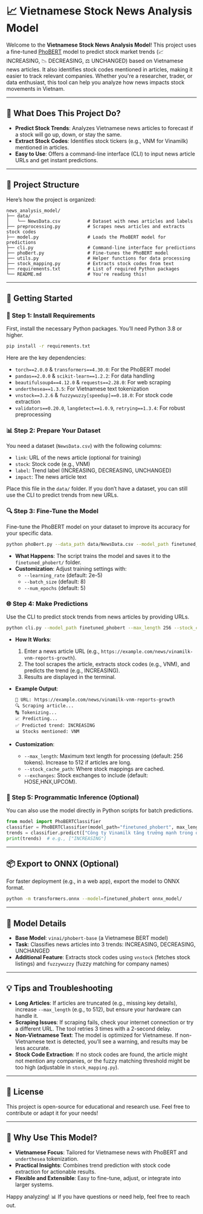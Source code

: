 # 📈 Vietnamese Stock News Analysis Model

Welcome to the **Vietnamese Stock News Analysis Model**! This project uses a fine-tuned [PhoBERT](https://huggingface.co/vinai/phobert-base) model to predict stock market trends (📈 INCREASING, 📉 DECREASING, ⚖️ UNCHANGED) based on Vietnamese news articles. It also identifies stock codes mentioned in articles, making it easier to track relevant companies. Whether you're a researcher, trader, or data enthusiast, this tool can help you analyze how news impacts stock movements in Vietnam.

---

## 🎯 What Does This Project Do?

- **Predict Stock Trends**: Analyzes Vietnamese news articles to forecast if a stock will go up, down, or stay the same.
- **Extract Stock Codes**: Identifies stock tickers (e.g., VNM for Vinamilk) mentioned in articles.
- **Easy to Use**: Offers a command-line interface (CLI) to input news article URLs and get instant predictions.

---

## 📁 Project Structure

Here’s how the project is organized:

```
news_analysis_model/
├── data/
│   └── NewsData.csv          # Dataset with news articles and labels
├── preprocessing.py          # Scrapes news articles and extracts stock codes
├── model.py                  # Loads the PhoBERT model for predictions
├── cli.py                    # Command-line interface for predictions
├── phoBert.py                # Fine-tunes the PhoBERT model
├── utils.py                  # Helper functions for data processing
├── stock_mapping.py          # Extracts stock codes from text
├── requirements.txt          # List of required Python packages
└── README.md                 # You're reading this!
```

---

## 🚀 Getting Started

### 🔧 Step 1: Install Requirements

First, install the necessary Python packages. You’ll need Python 3.8 or higher.

```bash
pip install -r requirements.txt
```

Here are the key dependencies:
- `torch==2.0.0` & `transformers==4.30.0`: For the PhoBERT model
- `pandas==2.0.0` & `scikit-learn==1.2.2`: For data handling
- `beautifulsoup4==4.12.0` & `requests==2.28.0`: For web scraping
- `underthesea==1.3.5`: For Vietnamese text tokenization
- `vnstock==3.2.6` & `fuzzywuzzy[speedup]==0.18.0`: For stock code extraction
- `validators==0.20.0`, `langdetect==1.0.9`, `retrying==1.3.4`: For robust preprocessing

### 📊 Step 2: Prepare Your Dataset

You need a dataset (`NewsData.csv`) with the following columns:
- `link`: URL of the news article (optional for training)
- `stock`: Stock code (e.g., VNM)
- `label`: Trend label (INCREASING, DECREASING, UNCHANGED)
- `impact`: The news article text

Place this file in the `data/` folder. If you don’t have a dataset, you can still use the CLI to predict trends from new URLs.

### 🔍 Step 3: Fine-Tune the Model

Fine-tune the PhoBERT model on your dataset to improve its accuracy for your specific data.

```bash
python phoBert.py --data_path data/NewsData.csv --model_path finetuned_phobert
```

- **What Happens**: The script trains the model and saves it to the `finetuned_phobert/` folder.
- **Customization**: Adjust training settings with:
  - `--learning_rate` (default: 2e-5)
  - `--batch_size` (default: 8)
  - `--num_epochs` (default: 5)

### 🌐 Step 4: Make Predictions

Use the CLI to predict stock trends from news articles by providing URLs.

```bash
python cli.py --model_path finetuned_phobert --max_length 256 --stock_cache_path data/stock_cache.pkl --exchanges HOSE,HNX,UPCOM
```

- **How It Works**:
  1. Enter a news article URL (e.g., `https://example.com/news/vinamilk-vnm-reports-growth`).
  2. The tool scrapes the article, extracts stock codes (e.g., VNM), and predicts the trend (e.g., INCREASING).
  3. Results are displayed in the terminal.

- **Example Output**:
  ```
  🔗 URL: https://example.com/news/vinamilk-vnm-reports-growth
  🔍 Scraping article...
  🔠 Tokenizing...
  📈 Predicting...
  ✅ Predicted trend: INCREASING
  📊 Stocks mentioned: VNM
  ```

- **Customization**:
  - `--max_length`: Maximum text length for processing (default: 256 tokens). Increase to 512 if articles are long.
  - `--stock_cache_path`: Where stock mappings are cached.
  - `--exchanges`: Stock exchanges to include (default: HOSE,HNX,UPCOM).

### 🔮 Step 5: Programmatic Inference (Optional)

You can also use the model directly in Python scripts for batch predictions.

```python
from model import PhoBERTClassifier
classifier = PhoBERTClassifier(model_path="finetuned_phobert", max_length=256)
trends = classifier.predict(["Công ty Vinamilk tăng trưởng mạnh trong quý 3."])
print(trends)  # e.g., ["INCREASING"]
```

---

## 📦 Export to ONNX (Optional)

For faster deployment (e.g., in a web app), export the model to ONNX format.

```bash
python -m transformers.onnx --model=finetuned_phobert onnx_model/
```

---

## 🧠 Model Details

- **Base Model**: `vinai/phobert-base` (a Vietnamese BERT model)
- **Task**: Classifies news articles into 3 trends: INCREASING, DECREASING, UNCHANGED
- **Additional Feature**: Extracts stock codes using `vnstock` (fetches stock listings) and `fuzzywuzzy` (fuzzy matching for company names)

---

## 💡 Tips and Troubleshooting

- **Long Articles**: If articles are truncated (e.g., missing key details), increase `--max_length` (e.g., to 512), but ensure your hardware can handle it.
- **Scraping Issues**: If scraping fails, check your internet connection or try a different URL. The tool retries 3 times with a 2-second delay.
- **Non-Vietnamese Text**: The model is optimized for Vietnamese. If non-Vietnamese text is detected, you’ll see a warning, and results may be less accurate.
- **Stock Code Extraction**: If no stock codes are found, the article might not mention any companies, or the fuzzy matching threshold might be too high (adjustable in `stock_mapping.py`).

---

## 📝 License

This project is open-source for educational and research use. Feel free to contribute or adapt it for your needs!

---

## 🌟 Why Use This Model?

- **Vietnamese Focus**: Tailored for Vietnamese news with PhoBERT and `underthesea` tokenization.
- **Practical Insights**: Combines trend prediction with stock code extraction for actionable results.
- **Flexible and Extensible**: Easy to fine-tune, adjust, or integrate into larger systems.

Happy analyzing! 📊 If you have questions or need help, feel free to reach out.